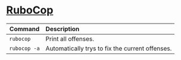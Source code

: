# [RuboCop](https://github.com/rubocop-hq/rubocop)

| Command       | Description                                     |
| ------------  | :-------------                                  |
| `rubocop`     | Print all offenses.                             |
| `rubocop -a`  | Automatically trys to fix the current offenses. |
